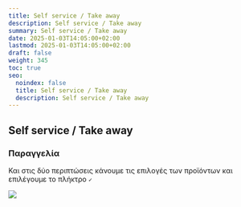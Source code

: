 ```yaml
---
title: Self service / Take away
description: Self service / Take away
summary: Self service / Take away
date: 2025-01-03T14:05:00+02:00
lastmod: 2025-01-03T14:05:00+02:00
draft: false
weight: 345
toc: true
seo:
  noindex: false
  title: Self service / Take away
  description: Self service / Take away
---
```

## Self service / Take away

### Παραγγελία

Και στις δύο περιπτώσεις κάνουμε τις επιλογές των προϊόντων και επιλέγουμε το πλήκτρο `✓`

![](/images/self-service-order.jpg)
